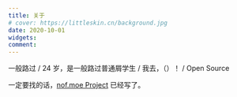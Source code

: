 ```yaml
---
title: 关于
# cover: https://littleskin.cn/background.jpg
date: 2020-10-01
widgets:
comment:
---
```


一般路过 / 24 岁，是一般路过普通屑学生 / 我去，（）！ / Open Source

一定要找的话，[nof.moe Project](https://nof.moe) 已经写了。